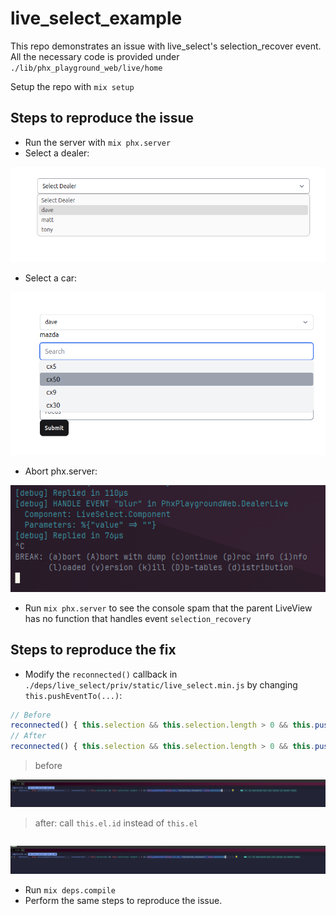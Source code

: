 # live_select_example

This repo demonstrates an issue with live_select's selection_recover event.
All the necessary code is provided under `./lib/phx_playground_web/live/home`

Setup the repo with `mix setup`

## Steps to reproduce the issue

 * Run the server with `mix phx.server`
 * Select a dealer:

 ![dealer](./docs/assets/dealer-select.png)

 * Select a car:

 ![car](./docs/assets/car-select.png)

 * Abort phx.server:

 ![abort](./docs/assets/abort.png)

 * Run `mix phx.server` to see the console spam that the parent LiveView has no
   function that handles event `selection_recovery`

## Steps to reproduce the fix

 * Modify the `reconnected()` callback in `./deps/live_select/priv/static/live_select.min.js` by changing `this.pushEventTo(...)`:

```javascript
// Before
reconnected() { this.selection && this.selection.length > 0 && this.pushEventTo(this.el, "selection_recovery", this.selection) }
// After                                                                       change --↴
reconnected() { this.selection && this.selection.length > 0 && this.pushEventTo(this.el.id, "selection_recovery", this.selection) }

```
 > before

 ![before](./docs/assets/before.png)

 > after: call `this.el.id` instead of `this.el`

```javascript
```

 ![after](./docs/assets/after.png)

 * Run `mix deps.compile`
 * Perform the same steps to reproduce the issue.
